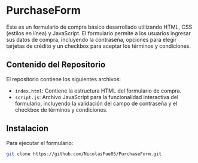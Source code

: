 # PurchaseForm

Este es un formulario de compra básico desarrollado utilizando HTML, CSS (estilos en línea) y JavaScript. El formulario permite a los usuarios ingresar sus datos de compra, incluyendo la contraseña, opciones para elegir tarjetas de crédito y un checkbox para aceptar los términos y condiciones.

## Contenido del Repositorio

El repositorio contiene los siguientes archivos:

- `index.html`: Contiene la estructura HTML del formulario de compra.
- `script.js`: Archivo JavaScript para la funcionalidad interactiva del formulario, incluyendo la validación del campo de contraseña y el checkbox de términos y condiciones.

## Instalacion

Para ejecutar el formulario:

   ```bash
   git clone https://github.com/NicolasFue05/PurchaseForm.git